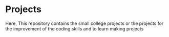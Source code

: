 # Projects
Here, This repository contains the small college projects or the projects for the improvement of the coding skills and to learn making projects 

